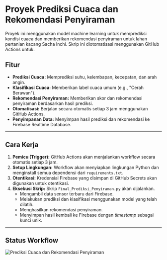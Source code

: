 # Proyek Prediksi Cuaca dan Rekomendasi Penyiraman

Proyek ini menggunakan model machine learning untuk memprediksi kondisi cuaca dan memberikan rekomendasi penyiraman untuk lahan pertanian kacang Sacha Inchi. Skrip ini diotomatisasi menggunakan GitHub Actions untuk.

## Fitur
- **Prediksi Cuaca:** Memprediksi suhu, kelembapan, kecepatan, dan arah angin.
- **Klasifikasi Cuaca:** Memberikan label cuaca umum (e.g., "Cerah Berawan").
- **Rekomendasi Penyiraman:** Memberikan skor dan rekomendasi penyiraman berdasarkan hasil prediksi.
- **Otomatisasi:** Berjalan secara otomatis setiap 3 jam menggunakan GitHub Actions.
- **Penyimpanan Data:** Menyimpan hasil prediksi dan rekomendasi ke Firebase Realtime Database.

---

## Cara Kerja
1. **Pemicu (Trigger):** GitHub Actions akan menjalankan workflow secara otomatis setiap 3 jam.
2. **Setup Lingkungan:** Workflow akan menyiapkan lingkungan Python dan menginstall semua dependensi dari `requirements.txt`.
3. **Otentikasi:** Kredensial Firebase yang disimpan di GitHub Secrets akan digunakan untuk otentikasi.
4. **Eksekusi Skrip:** Skrip `Final_Prediksi_Penyiraman.py` akan dijalankan.
    - Mengambil data sensor terbaru dari Firebase.
    - Melakukan prediksi dan klasifikasi menggunakan model yang telah dilatih.
    - Menghasilkan rekomendasi penyiraman.
    - Menyimpan hasil kembali ke Firebase dengan *timestamp* sebagai kunci unik.

---

## Status Workflow
![Prediksi Cuaca dan Rekomendasi Penyiraman](https://github.com/NAMA_ANDA/NAMA_REPO_ANDA/actions/workflows/run_prediction.yml/badge.svg)
